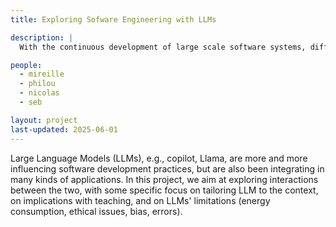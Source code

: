 ```yaml
---
title: Exploring Sofware Engineering with LLMs

description: |
  With the continuous development of large scale software systems, different forms of requirements must be related, in a consistent way, to other activities and artifacts of the development and operational life cycle (dev+ops).

people:
  - mireille
  - philou
  - nicolas
  - seb

layout: project
last-updated: 2025-06-01
---
```


Large Language Models (LLMs), e.g., copilot, Llama, are more and more influencing software development practices, but are also been integrating in many kinds of applications. In this project, we aim at exploring interactions between the two, with some specific focus on tailoring LLM to the context, on implications with teaching, and on LLMs' limitations (energy consumption, ethical issues, bias, errors).
